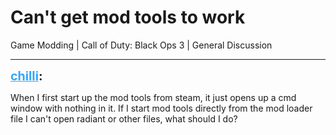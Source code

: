 # Can't get mod tools to work
Game Modding | Call of Duty: Black Ops 3 | General Discussion

---
<strong style="font-size: 1.4em;"><span style="text-decoration: underline;text-decoration-color: #34a7f9;"><span style="color:#34a7f9;">chilli</span></span>:</strong>

<p>When I first start up the mod tools from steam, it just opens up a cmd window with nothing in it.  If I start mod tools directly from the mod loader file I can&#39;t open radiant or other files, what should I do?</p>
